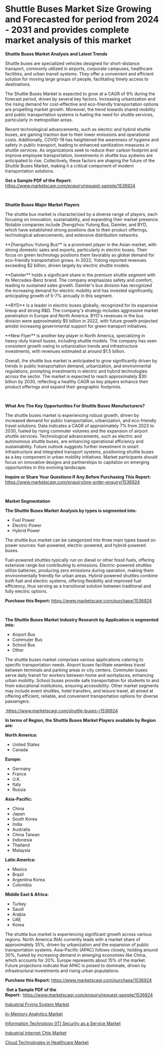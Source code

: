 <p><h1>Shuttle Buses Market Size Growing and Forecasted for period from 2024 - 2031 and provides complete market analysis of this market</h1></p><p><strong>Shuttle Buses Market Analysis and Latest Trends</strong></p>
<p><p>Shuttle buses are specialized vehicles designed for short-distance transport, commonly utilized in airports, corporate campuses, healthcare facilities, and urban transit systems. They offer a convenient and efficient solution for moving large groups of people, facilitating timely access to destinations.</p><p>The Shuttle Buses Market is expected to grow at a CAGR of 9% during the forecast period, driven by several key factors. Increasing urbanization and the rising demand for cost-effective and eco-friendly transportation options are propelling market growth. Moreover, the trend towards shared mobility and public transportation systems is fueling the need for shuttle services, particularly in metropolitan areas.</p><p>Recent technological advancements, such as electric and hybrid shuttle buses, are gaining traction due to their lower emissions and operational costs. Additionally, COVID-19 has heightened the awareness of hygiene and safety in public transport, leading to enhanced sanitization measures in shuttle services. As organizations seek to reduce their carbon footprint and improve employee transportation, investments in shuttle bus systems are anticipated to rise. Collectively, these factors are shaping the future of the Shuttle Buses Market, making it a critical component of modern transportation solutions.</p></p>
<p><strong>Get a Sample PDF of the Report:&nbsp;</strong> <a href="https://www.marketscagr.com/enquiry/request-sample/1536924?utm_campaign=1126&utm_medium=2&utm_source=Github&utm_content=ia&utm_term=03112024&utm_id=shuttle-buses">https://www.marketscagr.com/enquiry/request-sample/1536924</a></p>
<p>&nbsp;</p>
<p><strong>Shuttle Buses Major Market Players</strong></p>
<p><p>The shuttle bus market is characterized by a diverse range of players, each focusing on innovation, sustainability, and expanding their market presence. Notable companies include Zhengzhou Yutong Bus, Daimler, and BYD, which have established strong positions due to their product offerings, technological advancements, and extensive distribution networks.</p><p>**Zhengzhou Yutong Bus** is a prominent player in the Asian market, with strong domestic sales and exports, particularly in electric buses. Their focus on green technology positions them favorably as global demand for eco-friendly transportation grows. In 2022, Yutong reported revenues exceeding $2 billion, driven largely by electric shuttle models.</p><p>**Daimler** holds a significant share in the premium shuttle segment with its Mercedes-Benz brand. The company emphasizes safety and comfort, leading to sustained sales growth. Daimler's bus division has recognized the increasing demand for electric mobility and has invested significantly, anticipating growth of 5-7% annually in this segment.</p><p>**BYD** is a leader in electric buses globally, recognized for its expansive lineup and strong R&D. The company's strategy includes aggressive market penetration in Europe and North America. BYD's revenues in the bus division were approximately $5 billion in 2022, with future growth projected amidst increasing governmental support for green transport initiatives.</p><p>**New Flyer** is another key player in North America, specializing in heavy-duty transit buses, including shuttle models. The company has seen consistent growth owing to urbanization trends and infrastructure investments, with revenues estimated at around $1.5 billion.</p><p>Overall, the shuttle bus market is anticipated to grow significantly driven by trends in public transportation demand, urbanization, and environmental regulations, prompting investments in electric and hybrid technologies across the sector. The market is expected to reach approximately $30 billion by 2030, reflecting a healthy CAGR as key players enhance their product offerings and expand their geographic footprints.</p></p>
<p>&nbsp;</p>
<p><strong>What Are The Key Opportunities For Shuttle Buses Manufacturers?</strong></p>
<p><p>The shuttle buses market is experiencing robust growth, driven by increased demand for public transportation, urbanization, and eco-friendly travel solutions. Data indicates a CAGR of approximately 7% from 2023 to 2030, fueled by rising commuter volumes and the expansion of airport shuttle services. Technological advancements, such as electric and autonomous shuttle buses, are enhancing operational efficiency and sustainability. Future outlook suggests further investment in smart infrastructure and integrated transport systems, positioning shuttle buses as a key component in urban mobility initiatives. Market participants should focus on innovative designs and partnerships to capitalize on emerging opportunities in this evolving landscape.</p></p>
<p><strong>Inquire or Share Your Questions If Any Before Purchasing This Report:</strong> <a href="https://www.marketscagr.com/enquiry/pre-order-enquiry/1536924?utm_campaign=1126&utm_medium=2&utm_source=Github&utm_content=ia&utm_term=03112024&utm_id=shuttle-buses">https://www.marketscagr.com/enquiry/pre-order-enquiry/1536924</a></p>
<p>&nbsp;</p>
<p><strong>Market Segmentation</strong></p>
<p><strong>The Shuttle Buses Market Analysis by types is segmented into:</strong></p>
<p><ul><li>Fuel Power</li><li>Electric Power</li><li>Hybrid Power</li></ul></p>
<p><p>The shuttle bus market can be categorized into three main types based on power sources: fuel-powered, electric-powered, and hybrid-powered buses. </p><p>Fuel-powered shuttles typically run on diesel or other fossil fuels, offering extensive range but contributing to emissions. Electric-powered shuttles utilize batteries, producing zero emissions during operation, making them environmentally friendly for urban areas. Hybrid-powered shuttles combine both fuel and electric systems, offering flexibility and improved fuel efficiency, thus serving as a transitional solution between traditional and fully electric options.</p></p>
<p><strong>Purchase this Report:&nbsp;</strong><a href="https://www.marketscagr.com/purchase/1536924?utm_campaign=1126&utm_medium=2&utm_source=Github&utm_content=ia&utm_term=03112024&utm_id=shuttle-buses">https://www.marketscagr.com/purchase/1536924</a></p>
<p>&nbsp;</p>
<p><strong>The Shuttle Buses Market Industry Research by Application is segmented into:</strong></p>
<p><ul><li>Airport Bus</li><li>Commuter Bus</li><li>School Bus</li><li>Other</li></ul></p>
<p><p>The shuttle buses market comprises various applications catering to specific transportation needs. Airport buses facilitate seamless travel between terminals and parking areas or city centers. Commuter buses serve daily transit for workers between home and workplaces, enhancing urban mobility. School buses provide safe transportation for students to and from educational institutions, ensuring accessibility. Other market segments may include event shuttles, hotel transfers, and leisure travel, all aimed at offering efficient, reliable, and convenient transportation options for diverse passengers.</p></p>
<p><a href="https://www.marketscagr.com/shuttle-buses-r1536924?utm_campaign=1126&utm_medium=2&utm_source=Github&utm_content=ia&utm_term=03112024&utm_id=shuttle-buses">&nbsp;https://www.marketscagr.com/shuttle-buses-r1536924</a></p>
<p><strong>In terms of Region, the Shuttle Buses Market Players available by Region are:</strong></p>
<p>
    <p> <strong> North America: </strong>
        <ul>
            <li>United States</li>
            <li>Canada</li>
        </ul>
        </p> 
    <p> <strong> Europe: </strong>
        <ul>
            <li>Germany</li>
            <li>France</li>
            <li>U.K.</li>
            <li>Italy</li>
            <li>Russia</li>
        </ul>
        </p> 
    <p> <strong> Asia-Pacific: </strong>
        <ul>
            <li>China</li>
            <li>Japan</li>
            <li>South Korea</li>
            <li>India</li>
            <li>Australia</li>
            <li>China Taiwan</li>
            <li>Indonesia</li>
            <li>Thailand</li>
            <li>Malaysia</li>
        </ul>
        </p> 
    <p> <strong> Latin America: </strong>
        <ul>
            <li>Mexico</li>
            <li>Brazil</li>
            <li>Argentina Korea</li>
            <li>Colombia</li>
        </ul>
        </p> 
    <p> <strong> Middle East & Africa: </strong>
        <ul>
            <li>Turkey</li>
            <li>Saudi</li>
            <li>Arabia</li>
            <li>UAE</li>
            <li>Korea</li>
        </ul>
    </p>
    </p>
<p><p>The shuttle bus market is experiencing significant growth across various regions. North America (NA) currently leads with a market share of approximately 35%, driven by urbanization and the expansion of public transportation systems. Asia-Pacific (APAC) follows closely, holding around 30%, fueled by increasing demand in emerging economies like China, which accounts for 20%. Europe represents about 15% of the market. Future projections indicate that APAC is poised to dominate, driven by infrastructural investments and rising urban populations.</p></p>
<p><strong>Purchase this Report: </strong><a href="https://www.marketscagr.com/purchase/1536924?utm_campaign=1126&utm_medium=2&utm_source=Github&utm_content=ia&utm_term=03112024&utm_id=shuttle-buses">https://www.marketscagr.com/purchase/1536924</a></p>
<p>&nbsp;<strong>Get a Sample PDF of the Report:&nbsp;&nbsp;</strong><a href="https://www.marketscagr.com/enquiry/request-sample/1536924?utm_campaign=1126&utm_medium=2&utm_source=Github&utm_content=ia&utm_term=03112024&utm_id=shuttle-buses">https://www.marketscagr.com/enquiry/request-sample/1536924</a></p>
<p><strong></strong></p>
<p><p><a href="https://www.linkedin.com/pulse/industrial-frying-system-market-evolution-future-outlook-forecasting-gdc3e?utm_campaign=1126&utm_medium=2&utm_source=Github&utm_content=ia&utm_term=03112024&utm_id=shuttle-buses">Industrial Frying System Market</a></p><p><a href="https://www.linkedin.com/pulse/insights-in-memory-analytics-market-size-which-expanding-101-a8vke?utm_campaign=1126&utm_medium=2&utm_source=Github&utm_content=ia&utm_term=03112024&utm_id=shuttle-buses">In-Memory Analytics Market</a></p><p><a href="https://www.linkedin.com/pulse/future-innovation-global-information-technology-security-service-wig5f?utm_campaign=1126&utm_medium=2&utm_source=Github&utm_content=ia&utm_term=03112024&utm_id=shuttle-buses">Information Technology (IT) Security as a Service Market</a></p><p><a href="https://www.linkedin.com/pulse/industrial-internet-chip-market-ecosystem-competitive-landscape-b4jhe?utm_campaign=1126&utm_medium=2&utm_source=Github&utm_content=ia&utm_term=03112024&utm_id=shuttle-buses">Industrial Internet Chip Market</a></p><p><a href="https://www.linkedin.com/pulse/global-cloud-technologies-healthcare-market-forecast-2024-2031-ahb1f?utm_campaign=1126&utm_medium=2&utm_source=Github&utm_content=ia&utm_term=03112024&utm_id=shuttle-buses">Cloud Technologies in Healthcare Market</a></p></p>